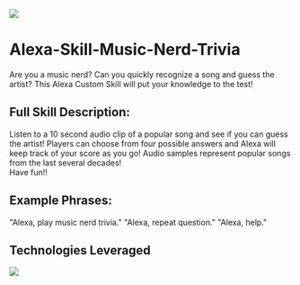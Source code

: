 ![](https://s3.amazonaws.com/spotify-audio-files/small-icon.png) 
# Alexa-Skill-Music-Nerd-Trivia


Are you a music nerd? Can you quickly recognize a song and guess the artist?
This Alexa Custom Skill will put your knowledge to the test!



Full Skill Description:
-----------------------
Listen to a 10 second audio clip of a popular song and see if you can guess the artist!
Players can choose from four possible answers and Alexa will keep track of your score as you go!
Audio samples represent popular songs from the last several decades!  
Have fun!!

Example Phrases:
-----------------------
"Alexa, play music nerd trivia."
"Alexa, repeat question."
"Alexa, help."

Technologies Leveraged
-----------------------
![](https://s3.amazonaws.com/alexa-skill-pomodora/Screen+Shot+2017-08-10+at+4.12.53+PM.png)

